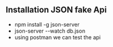 ## Installation  JSON fake Api
- npm install -g json-server
- json-server --watch db.json
- using postman we can test the api
